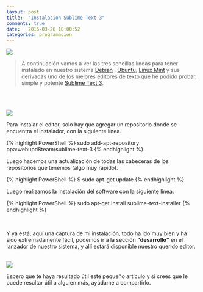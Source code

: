 ```yaml
---
layout: post
title:  "Instalacion Sublime Text 3"
comments: true
date:   2016-03-26 18:00:52
categories: programacion
---
```

<img src="../../../images/sublimetext.png" class="center" />
<br>

> A continuación vamos a ver las tres sencillas líneas para tener instalado en nuestro sistema  [Debian][debian] , [Ubuntu][ubuntu], [Linux Mint][linux mint] y sus derivadas uno de los mejores editores de texto que he podido probar, simple y potente [Sublime Text 3][sublime].
>

<br><br>

<img src="../../../images/sublime.png" class="center" />


<br>

Para instalar el editor, solo hay que agregar un repositorio donde se encuentra el instalador, con la siguiente línea. 



{% highlight PowerShell %}
sudo add-apt-repository ppa:webupd8team/sublime-text-3
{% endhighlight %}


Luego hacemos una actualización de todas las cabeceras de los repositorios que tenemos (algo muy rápido). 

 
{% highlight PowerShell %}
$ sudo apt-get update
{% endhighlight %}


Luego realizamos la instalación del software con la siguiente línea: 

 

{% highlight PowerShell %}
sudo apt-get install sublime-text-installer
{% endhighlight %}

<br>

Y ya está, aquí una captura de mi instalación, todo ha ido muy bien y ha sido extremadamente fácil, podemos ir a la sección <strong>"desarrollo"</strong> en el lanzador de nuestro sistema, y allí estará disponible nuestro querido editor.

<br>


<img src="../../../images/sublime-text-linux-mint-ubuntu-debian.png" class="center" />


<br>


Espero que te haya resultado útil este pequeño artículo y si crees que le puede resultar útil a alguien más, ayúdame a compartirlo.
<br>

[debian]:      https://www.debian.org/
[ubuntu]:   http://www.ubuntu.com/
[linux mint]: https://www.linuxmint.com/
[sublime]: https://www.sublimetext.com/
